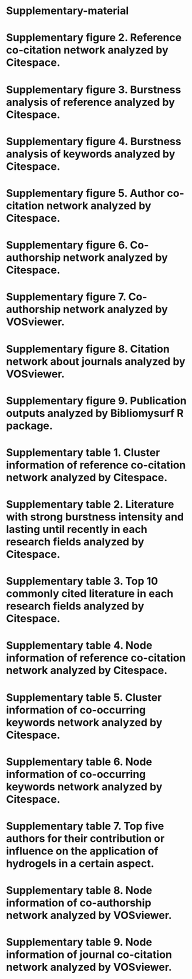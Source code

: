 # Supplementary-material
# Supplementary figure 2. Reference co-citation network analyzed by Citespace. 
# Supplementary figure 3. Burstness analysis of reference analyzed by Citespace. 
# Supplementary figure 4. Burstness analysis of keywords analyzed by Citespace. 
# Supplementary figure 5. Author co-citation network analyzed by Citespace.
# Supplementary figure 6. Co-authorship network analyzed by Citespace.
# Supplementary figure 7. Co-authorship network analyzed by VOSviewer.
# Supplementary figure 8. Citation network about journals analyzed by VOSviewer.
# Supplementary figure 9. Publication outputs analyzed by Bibliomysurf R package.
# Supplementary table 1. Cluster information of reference co-citation network analyzed by Citespace.
# Supplementary table 2. Literature with strong burstness intensity and lasting until recently in each research fields analyzed by Citespace.
# Supplementary table 3. Top 10 commonly cited literature in each research fields analyzed by Citespace.
# Supplementary table 4. Node information of reference co-citation network analyzed by Citespace.
# Supplementary table 5. Cluster information of co-occurring keywords network analyzed by Citespace.
# Supplementary table 6. Node information of co-occurring keywords network analyzed by Citespace.
# Supplementary table 7. Top five authors for their contribution or influence on the application of hydrogels in a certain aspect.
# Supplementary table 8. Node information of co-authorship network analyzed by VOSviewer.
# Supplementary table 9. Node information of journal co-citation network analyzed by VOSviewer.
